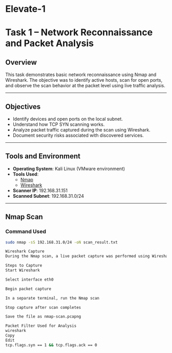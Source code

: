 # Elevate-1
# Task 1 – Network Reconnaissance and Packet Analysis

## Overview

This task demonstrates basic network reconnaissance using Nmap and Wireshark. The objective was to identify active hosts, scan for open ports, and observe the scan behavior at the packet level using live traffic analysis.

---

## Objectives

- Identify devices and open ports on the local subnet.
- Understand how TCP SYN scanning works.
- Analyze packet traffic captured during the scan using Wireshark.
- Document security risks associated with discovered services.

---

## Tools and Environment

- **Operating System**: Kali Linux (VMware environment)
- **Tools Used**:
  - [Nmap](https://nmap.org/)
  - [Wireshark](https://www.wireshark.org/)
- **Scanner IP**: 192.168.31.151
- **Scanned Subnet**: 192.168.31.0/24

---

## Nmap Scan

### Command Used

```bash
sudo nmap -sS 192.168.31.0/24 -oN scan_result.txt

Wireshark Capture
During the Nmap scan, a live packet capture was performed using Wireshark on the scanner system (Kali).

Steps to Capture
Start Wireshark

Select interface eth0

Begin packet capture

In a separate terminal, run the Nmap scan

Stop capture after scan completes

Save the file as nmap-scan.pcapng

Packet Filter Used for Analysis
wireshark
Copy
Edit
tcp.flags.syn == 1 && tcp.flags.ack == 0


